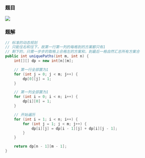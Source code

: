 ### 题目

![](http://106.15.233.185:8983/b41d0a95-f5ad-4133-99bc-444f90400dc3.jpg)


### 题解

```Java
// 标准的动态规划
// 只能往右和往下，故第一行第一列的每格到的方案都只有1
// 剩下的，只需一步步的取格上合格左的方案和，到最后一格自然汇总所有方案合
public int uniquePaths(int m, int n) {
    int[][] dp = new int[n][m];

    // 第一行全部置为1
    for (int j = 0; j < m; j++) {
        dp[0][j] = 1;
    }

    // 第一列全部置为1
    for (int i = 0; i < n; i++) {
        dp[i][0] = 1;
    }

    // 开始遍历
    for (int i = 1; i < n; i++) {
        for (int j = 1; j < m; j++) {
            dp[i][j] = dp[i - 1][j] + dp[i][j - 1];
        }
    }

    return dp[n - 1][m - 1];
}
```